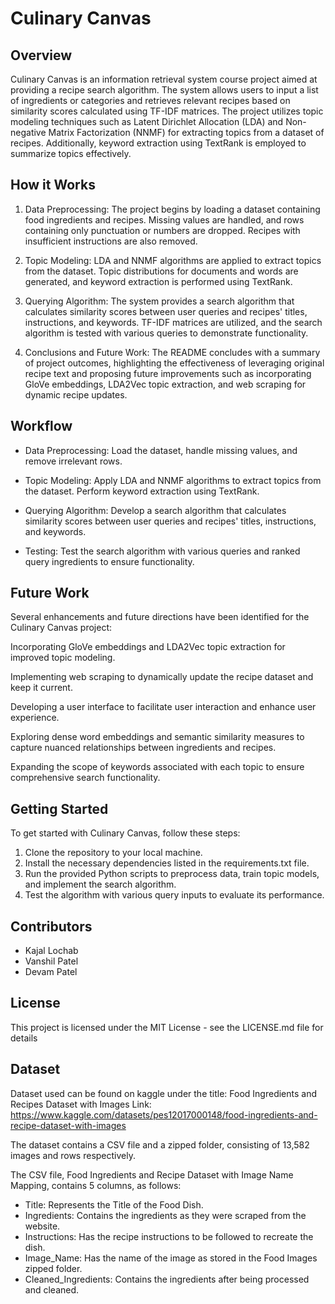 # Culinary Canvas

## Overview

Culinary Canvas is an information retrieval system course project aimed at providing a recipe search algorithm. The system allows users to input a list of ingredients or categories and retrieves relevant recipes based on similarity scores calculated using TF-IDF matrices. The project utilizes topic modeling techniques such as Latent Dirichlet Allocation (LDA) and Non-negative Matrix Factorization (NNMF) for extracting topics from a dataset of recipes. Additionally, keyword extraction using TextRank is employed to summarize topics effectively.


## How it Works

1. Data Preprocessing: The project begins by loading a dataset containing food ingredients and recipes. Missing values are handled, and rows containing only punctuation or numbers are dropped. Recipes with insufficient instructions are also removed.

2. Topic Modeling: LDA and NNMF algorithms are applied to extract topics from the dataset. Topic distributions for documents and words are generated, and keyword extraction is performed using TextRank.

3. Querying Algorithm: The system provides a search algorithm that calculates similarity scores between user queries and recipes' titles, instructions, and keywords. TF-IDF matrices are utilized, and the search algorithm is tested with various queries to demonstrate functionality.

4. Conclusions and Future Work: The README concludes with a summary of project outcomes, highlighting the effectiveness of leveraging original recipe text and proposing future improvements such as incorporating GloVe embeddings, LDA2Vec topic extraction, and web scraping for dynamic recipe updates.


## Workflow

- Data Preprocessing: Load the dataset, handle missing values, and remove irrelevant rows.

- Topic Modeling: Apply LDA and NNMF algorithms to extract topics from the dataset. Perform keyword extraction using TextRank.

- Querying Algorithm: Develop a search algorithm that calculates similarity scores between user queries and recipes' titles, instructions, and keywords.

- Testing: Test the search algorithm with various queries and ranked query ingredients to ensure functionality.


## Future Work

Several enhancements and future directions have been identified for the Culinary Canvas project:

Incorporating GloVe embeddings and LDA2Vec topic extraction for improved topic modeling.

Implementing web scraping to dynamically update the recipe dataset and keep it current.

Developing a user interface to facilitate user interaction and enhance user experience.

Exploring dense word embeddings and semantic similarity measures to capture nuanced relationships between ingredients and recipes.

Expanding the scope of keywords associated with each topic to ensure comprehensive search functionality.


## Getting Started

To get started with Culinary Canvas, follow these steps:

1. Clone the repository to your local machine.
2. Install the necessary dependencies listed in the requirements.txt file.
3. Run the provided Python scripts to preprocess data, train topic models, and implement the search algorithm.
4. Test the algorithm with various query inputs to evaluate its performance.


## Contributors
- Kajal Lochab
- Vanshil Patel
- Devam Patel

## License

This project is licensed under the MIT License - see the LICENSE.md file for details

## Dataset

Dataset used can be found on kaggle under the title: Food Ingredients and Recipes Dataset with Images
Link: https://www.kaggle.com/datasets/pes12017000148/food-ingredients-and-recipe-dataset-with-images

The dataset contains a CSV file and a zipped folder, consisting of 13,582 images and rows respectively.

The CSV file, Food Ingredients and Recipe Dataset with Image Name Mapping, contains 5 columns, as follows:

- Title: Represents the Title of the Food Dish.
- Ingredients: Contains the ingredients as they were scraped from the website.
- Instructions: Has the recipe instructions to be followed to recreate the dish.
- Image_Name: Has the name of the image as stored in the Food Images zipped folder.
- Cleaned_Ingredients: Contains the ingredients after being processed and cleaned.
    
